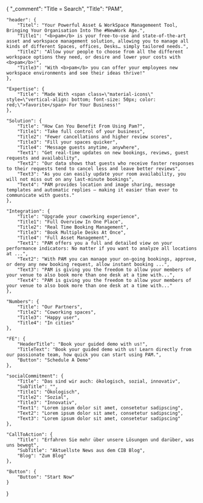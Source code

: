 {
	"_comment": "Title = Search", 
    "Title": "PAM",

	"header": {
		"Titel": "Your Powerful Asset & WorkSpace Managemeent Tool, Bringing Your Organisation Into The #NewWork Age.",
		"Title1": "<b>pam</b> is your free-to-use and state-of-the-art asset and workspace management solution, allowing you to manage all kinds of different Spaces, offices, Desks… simply tailored needs.",
		"Title2": "Allow your people to choose from all the different workspace options they need, or desire and lower your costs with <b>pam</b>!",
		"Title3": "With <b>pam</b> you can offer your employees new workspace environments and see their ideas thrive!"
	},

	"Expertise": {
		"Title": "Made With <span class=\"material-icons\" style=\"vertical-align: bottom; font-size: 50px; color: red;\">favorite</span> For Your Business!"
	},

	"Solution": {
		"Title": "How Can You Benefit From Using Pam?",
		"Title1": "Take full control of your business",
		"Title2": "Fewer cancellations and higher review scores",
		"Title3": "Fill your spaces quicker",
		"Title4": "Message guests anytime, anywhere",
		"Text1": "Get real-time updates on new bookings, reviews, guest requests and availability",
		"Text2": "Our data shows that guests who receive faster responses to their requests tend to cancel less and leave better reviews",
		"Text3": "As you can easily update your room availability, you will not miss out on any last-minute bookings",
		"Text4": "PAM provides location and image sharing, message templates and automatic replies – making it easier than ever to communicate with guests."
	},

	"Integration": {
		"Title": "Upgrade your coworking experience",
		"Title1": "Full Overview In One Place",
		"Title2": "Real Time Booking Management",
		"Title3": "Book Multiple Desks At Once",
		"Title4": "Full Asset Management",
		"Text1": "PAM offers you a full and detailed view on your performance indicators: No matter if you want to analyze all locations at ...",
		"Text2": "With PAM you can manage your on-going bookings, approve, or deny any new booking request, allow instant booking ...",
		"Text3": "PAM is giving you the freedom to allow your members of your venue to also book more than one desk at a time with...",
		"Text4": "PAM is giving you the freedom to allow your members of your venue to also book more than one desk at a time with..."
	},

	"Numbers": {
		"Title": "Our Partners",
		"Title2": "Coworking spaces",
		"Title3": "Happy user",
		"Title4": "In cities"
	},

	"FE": {
		"HeaderTitle": "Book your guided demo with us!",
		"TitleText": "Book your guided demo with us! Learn directly from our passionate team, how quick you can start using PAM.",
		"Button": "Schedule A Demo"
	},

	"socialCommitment": {
		"Title": "Das sind wir auch: ökologisch, sozial, innovativ",
		"SubTitle": "",
		"Title1": "Ökologisch",
		"Title2": "Sozial",
		"Title3": "Innovativ",
		"Text1": "Lorem ipsum dolor sit amet, consetetur sadipscing",
		"Text2": "Lorem ipsum dolor sit amet, consetetur sadipscing",
		"Text3": "Lorem ipsum dolor sit amet, consetetur sadipscing"
	},

	"CallToAction": {
		"Title": "Erfahren Sie mehr über unsere Lösungen und darüber, was uns bewegt",
		"SubTitle": "Aktuellste News aus dem CIB Blog",
		"Blog": "Zum Blog"
	},

	"Button": {
		"Button": "Start Now"
	}
}

